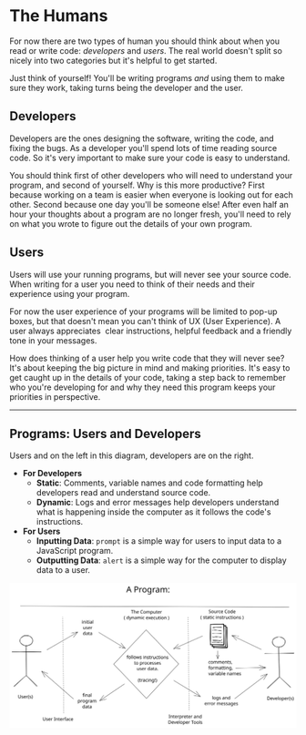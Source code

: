 # The Humans

For now there are two types of human you should think about when you read or
write code: _developers_ and _users_. The real world doesn't split so nicely
into two categories but it's helpful to get started.

Just think of yourself! You'll be writing programs _and_ using them to make sure
they work, taking turns being the developer and the user.

## Developers

Developers are the ones designing the software, writing the code, and fixing the
bugs. As a developer you'll spend lots of time reading source code. So it's very
important to make sure your code is easy to understand.

You should think first of other developers who will need to understand your
program, and second of yourself. Why is this more productive? First because
working on a team is easier when everyone is looking out for each other. Second
because one day you'll be someone else! After even half an hour your thoughts
about a program are no longer fresh, you'll need to rely on what you wrote to
figure out the details of your own program.

## Users

Users will use your running programs, but will never see your source code. When
writing for a user you need to think of their needs and their experience using
your program.

For now the user experience of your programs will be limited to pop-up boxes,
but that doesn't mean you can't think of UX (User Experience). A user always
appreciates  clear instructions, helpful feedback and a friendly tone in your
messages.

How does thinking of a user help you write code that they will never see? It's
about keeping the big picture in mind and making priorities. It's easy to get
caught up in the details of your code, taking a step back to remember who you're
developing for and why they need this program keeps your priorities in
perspective.

---

## Programs: Users and Developers

Users and on the left in this diagram, developers are on the right.

- **For Developers**
  - **Static**: Comments, variable names and code formatting help developers
    read and understand source code.
  - **Dynamic**: Logs and error messages help developers understand what is
    happening inside the computer as it follows the code's instructions.
- **For Users**
  - **Inputting Data**: `prompt` is a simple way for users to input data to a
    JavaScript program.
  - **Outputting Data**: `alert` is a simple way for the computer to display
    data to a user.

[![program diagram](../.assets/a-program.svg)](https://excalidraw.com/#json=40qMI89WByj9Yhhh94Ghg,4zpL-AmDgpnbyFJWJfNQhg)
